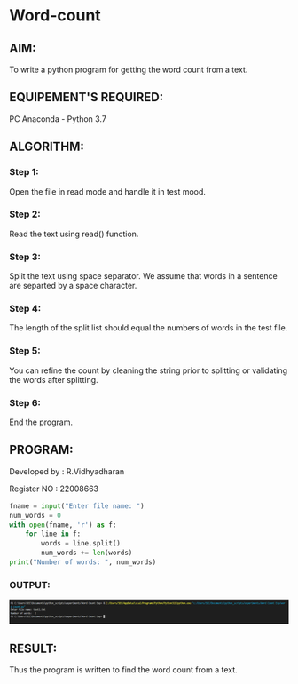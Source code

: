 # Word-count
## AIM:
To write a python program for getting the word count from a text.
## EQUIPEMENT'S REQUIRED: 
PC
Anaconda - Python 3.7
## ALGORITHM: 
### Step 1:
Open the file in read mode and handle it in test mood.

### Step 2: 
Read the text using read() function.
 
### Step 3: 
Split the text using space separator. We assume that words in a sentence are separted by a space character.

### Step 4: 
The length of the split list should equal the numbers of words in the test file. 

### Step 5: 
You can refine the count by cleaning the string prior to splitting or validating the words after splitting.
### Step 6: 
End the program.

## PROGRAM:
Developed by : R.Vidhyadharan

Register NO : 22008663
~~~py
fname = input("Enter file name: ")
num_words = 0
with open(fname, 'r') as f:
    for line in f:
        words = line.split()
        num_words += len(words)
print("Number of words: ", num_words)
~~~

### OUTPUT:
![output of word count](/output.png)

## RESULT:
Thus the program is written to find the word count from a text.
